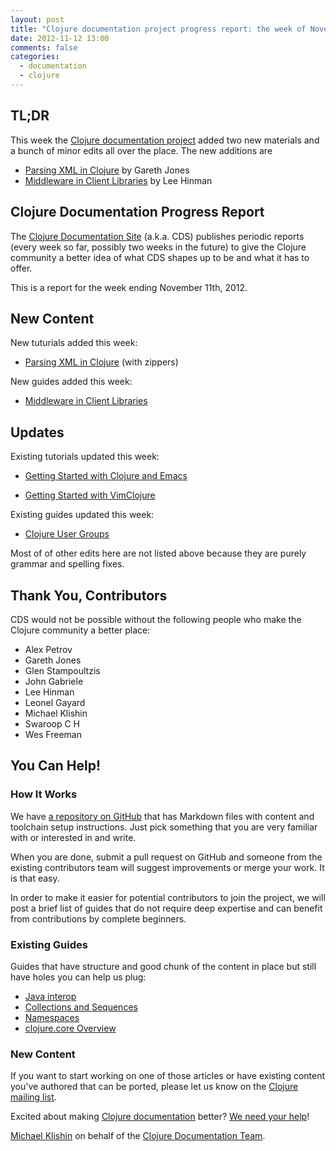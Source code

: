 ```yaml
---
layout: post
title: "Clojure documentation project progress report: the week of November 11th"
date: 2012-11-12 13:00
comments: false
categories: 
  - documentation
  - clojure
---
```


## TL;DR

This week the [Clojure documentation project](http://clojure-doc.org) added two new materials
and a bunch of minor edits all over the place. The new additions are

 * [Parsing XML in Clojure](http://clojure-doc.org/articles/tutorials/parsing_xml_with_zippers.html) by Gareth Jones
 * [Middleware in Client Libraries](http://clojure-doc.org/articles/cookbooks/middleware.html) by Lee Hinman


## Clojure Documentation Progress Report

The [Clojure Documentation
Site](http://clojure-doc.org) (a.k.a. CDS) publishes
periodic reports (every week so far, possibly two weeks in the future)
to give the Clojure community a better idea of what CDS shapes up to
be and what it has to offer.

This is a report for the week ending November 11th, 2012.


## New Content

New tuturials added this week:

 * [Parsing XML in Clojure](http://clojure-doc.org/articles/tutorials/parsing_xml_with_zippers.html) (with zippers)

New guides added this week:

 * [Middleware in Client Libraries](http://clojure-doc.org/articles/cookbooks/middleware.html)


## Updates

Existing tutorials updated this week:

 * [Getting Started with Clojure and Emacs](http://clojure-doc.org/articles/tutorials/emacs.html)

 * [Getting Started with VimClojure](http://clojure-doc.org/articles/tutorials/vim.html)

Existing guides updated this week:

 * [Clojure User Groups](http://clojure-doc.org/articles/ecosystem/user_groups.html)

Most of of other edits here are not listed above because they are purely grammar and spelling fixes.


## Thank You, Contributors

CDS would not be possible without the following people who make the Clojure community a better place:

 * Alex Petrov
 * Gareth Jones
 * Glen Stampoultzis
 * John Gabriele
 * Lee Hinman
 * Leonel Gayard
 * Michael Klishin
 * Swaroop C H
 * Wes Freeman


## You Can Help!

### How It Works

We have [a repository on GitHub](http://github.com/clojuredocs/cds) that has Markdown files with content and toolchain setup instructions.
Just pick something that you are very familiar with or interested in and write.

When you are done, submit a pull request on GitHub and someone from the existing contributors team will
suggest improvements or merge your work. It is that easy.

In order to make it easier for potential contributors to join the project, we will post a brief list of
guides that do not require deep expertise and can benefit from contributions by complete beginners.

### Existing Guides

Guides that have structure and good chunk of the content in place but still have holes you
can help us plug:

 * [Java interop](http://clojure-doc.org/articles/language/interop.html)
 * [Collections and Sequences](http://clojure-doc.org/articles/language/sequences.html)
 * [Namespaces](http://clojure-doc.org/articles/language/namespaces.html)
 * [clojure.core Overview](http://clojure-doc.org/articles/language/core_overview.html)


### New Content

If you want to start working on one of those articles or have existing content you've authored that can be ported,
please let us know on the [Clojure mailing list](https://groups.google.com/group/clojure).


Excited about making [Clojure documentation](http://clojure-doc.org) better? [We need your help](http://github.com/clojuredocs/cds)!


[Michael Klishin](http://twitter.com/michaelklishin) on behalf of the [Clojure Documentation Team](http://github.com/clojuredocs).
